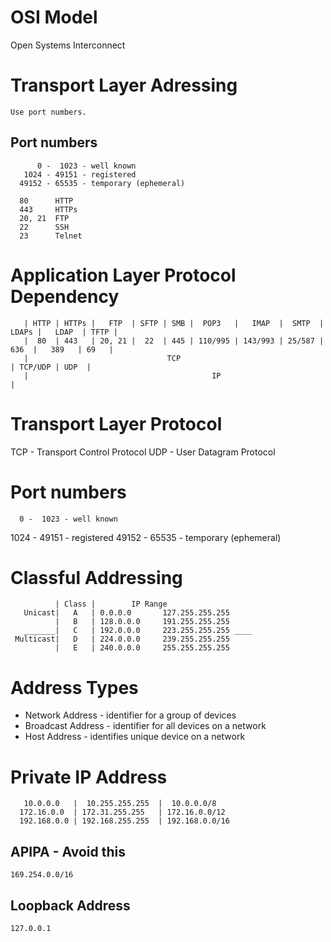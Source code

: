 
# OSI Model
  Open Systems Interconnect

# Transport Layer Adressing

    Use port numbers.

  ## Port numbers
  ```
        0 -  1023 - well known
     1024 - 49151 - registered
    49152 - 65535 - temporary (ephemeral)

    80      HTTP
    443     HTTPs
    20, 21  FTP
    22      SSH
    23      Telnet
```
# Application Layer Protocol Dependency
```
   | HTTP | HTTPs |   FTP  | SFTP | SMB |  POP3   |   IMAP  |  SMTP  | LDAPs |   LDAP  | TFTP |
   |  80  | 443   | 20, 21 |  22  | 445 | 110/995 | 143/993 | 25/587 |  636  |   389   | 69   |
   |                               TCP                                       | TCP/UDP | UDP  |
   |                                         IP                                               |
```
# Transport Layer Protocol

  TCP - Transport Control Protocol
  UDP - User Datagram Protocol


# Port numbers
      0 -  1023 - well known
   1024 - 49151 - registered
  49152 - 65535 - temporary (ephemeral)


# Classful Addressing
```
          | Class |        IP Range
   Unicast|   A   | 0.0.0.0       127.255.255.255
          |   B   | 128.0.0.0     191.255.255.255
   _______|   C   | 192.0.0.0     223.255.255.255 ____
 Multicast|   D   | 224.0.0.0     239.255.255.255
          |   E   | 240.0.0.0     255.255.255.255
```

# Address Types

  - Network Address   - identifier for a group of devices
  - Broadcast Address - identifier for all devices on a network
  - Host Address      - identifies unique device on a network

# Private IP Address
```
   10.0.0.0   |  10.255.255.255  |  10.0.0.0/8
  172.16.0.0  | 172.31.255.255   | 172.16.0.0/12
  192.168.0.0 | 192.168.255.255  | 192.168.0.0/16
```
  ## APIPA - Avoid this
    169.254.0.0/16

  ## Loopback Address
    127.0.0.1

